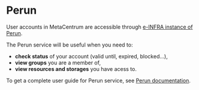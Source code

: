 # Perun

User accounts in MetaCentrum are accessible through [e-INFRA instance of Perun](https://perun.e-infra.cz).

The Perun service will be useful when you need to:

- **check status** of your account (valid until, expired, blocked...),
- **view groups** you are a member of,
- **view resources and storages** you have acess to.

To get a complete user guide for Perun service, see [Perun documentation](https://perunaai.atlassian.net/wiki/spaces/PERUN/pages/524289/User+Documentation).

